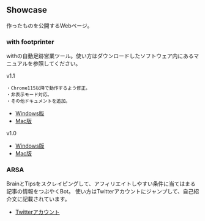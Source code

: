 ## Showcase

作ったものを公開するWebページ。

### with footprinter
withの自動足跡営業ツール。使い方はダウンロードしたソフトウェア内にあるマニュアルを参照してください。

v1.1
```
・Chrome115以降で動作するよう修正。
・非表示モード対応。
・その他ドキュメントを追加。
```
- [Windows版](/footprinter/Footprinter_win_v1.1.zip)
- [Mac版](/footprinter/Footprinter_mac_v1.1.zip)

v1.0
- [Windows版](/footprinter/Footprinter_win.zip)
- [Mac版](/footprinter/Footprinter_mac.zip)


### ARSA
BrainとTipsをスクレイピングして、アフィリエイトしやすい条件に当てはまる記事の情報をつぶやくBot。
使い方はTwitterアカウントにジャンプして、自己紹介文に記載されています。

- [Twitterアカウント](https://twitter.com/autorecosnsaffi)
